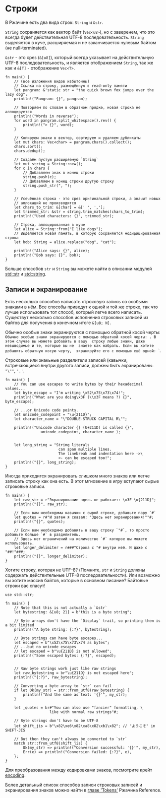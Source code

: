 # Строки

В Ржачине есть два вида строк: `String` и `&str`.

`String` сохраняется как вектор байт 
(`Vec<u8>`), но с заверенем, что это всегда будет 
действительная UTF-8 последовательность. `String` 
выделяется в куче, расширяемая и не заканчивается нулевым байтом 
(не null-terminated).

`&str` - это срез (`&[u8]`), 
который всегда указывает на действительную UTF-8 
последовательность, и является отображением 
`String`, так же как и `&[T]` - 
отображение `Vec<T>`.

```rust,editable
fn main() {
    // (все изложения видов избыточны)
    // Ссылка на строку, размещённую в read-only памяти
    let pangram: &'static str = "the quick brown fox jumps over the lazy dog";
    println!("Pangram: {}", pangram);

    // Повторяем по словам в обратном прядке, новая строка не аллоцируется
    println!("Words in reverse");
    for word in pangram.split_whitespace().rev() {
        println!("> {}", word);
    }

    // Копируем знаки в вектор, сортируем и удаляем дубликаты
    let mut chars: Vec<char> = pangram.chars().collect();
    chars.sort();
    chars.dedup();

    // Создаём пустую расширяемую `String`
    let mut string = String::new();
    for c in chars {
        // Добавляем знак в конец строки
        string.push(c);
        // Добавляем в конец строки другую строку
        string.push_str(", ");
    }

    // Усечённая строка - это срез оригинальной строки, а значит новых 
    // аллокаций не производится
    let chars_to_trim: &[char] = &[' ', ','];
    let trimmed_str: &str = string.trim_matches(chars_to_trim);
    println!("Used characters: {}", trimmed_str);

    // Строка, аллоцированная в куче
    let alice = String::from("I like dogs");
    // Выделяется новая память, в которую сохраняется модифицированная строка
    let bob: String = alice.replace("dog", "cat");

    println!("Alice says: {}", alice);
    println!("Bob says: {}", bob);
}
```

Больше способов `str` и `String` вы 
можете найти в описании модулей [std::str](https://doc.rust-lang.org/std/str/) и 
[std::string](https://doc.rust-lang.org/std/string/).

## Записи и экранирование

Есть несколько способов написать строковую запись со 
особыми знаками в нём. Все способы приведут к одной и 
той же строке, так что лучше использовать тот способ, который 
легче всего написать. Существут несколько способов исполнения строковых записей из байтов для получения в конечном итоге `&[u8; N]`.

Обычно особые знаки экранируются с помощью обратной косой черты: `Обычно особые знаки экранируются с помощью обратной косой черты: . В этом случае вы можете добавить в вашу 
строку любые знаки, даже невыводимые и те, которые вы не 
знаете как набрать. Если вы хотите добавить обратную косую черту, 
экранируйте его с помощью ещё одной: `\`.

Строковые или знакьные разделители записей (кавычки, встречающиеся внутри другого записи, должны быть экранированы: `"\""`, `'.'`.

```rust,editable
fn main() {
    // You can use escapes to write bytes by their hexadecimal values...
    let byte_escape = "I'm writing \x52\x75\x73\x74!";
    println!("What are you doing\x3F (\\x3F means ?) {}", byte_escape);

    // ...or Unicode code points.
    let unicode_codepoint = "\u{211D}";
    let character_name = "\"DOUBLE-STRUCK CAPITAL R\"";

    println!("Unicode character {} (U+211D) is called {}",
                unicode_codepoint, character_name );


    let long_string = "String literals
                        can span multiple lines.
                        The linebreak and indentation here ->\
                        <- can be escaped too!";
    println!("{}", long_string);
}
```

Иногда приходится экранировать слишком много знаков или 
легче записать строку как она есть. В этот мгновение в игру вступают 
сырые строковые записи.

```rust,
fn main() {
    let raw_str = r"Экранирование здесь не работает: \x3F \u{211D}";
    println!("{}", raw_str);

    // Если вам необходимы кавычки с сырой строке, добавьте пару `#`
    let quotes = r#"И затем я сказал: "Здесь нет экранирования!""#;
    println!("{}", quotes);

    // Если вам необходимо добавить в вашу строку `"#`, то просто добавьте больше `#` в разделитель.
    // Здесь нет ограничений на количество `#` которое вы можете использовать.
    let longer_delimiter = r###"Строка с "# внутри неё. И даже с "##!"###;
    println!("{}", longer_delimiter);
}
```

Хотите строку, которая не UTF-8? (Помните, `str` и 
`String` должны содержать действительные UTF-8 
последовательности). Или возможно вы хотите массив байтов, 
которые в основном писание? Байтовые строки вас спасут!

```rust,
use std::str;

fn main() {
    // Note that this is not actually a `&str`
    let bytestring: &[u8; 21] = b"this is a byte string";

    // Byte arrays don't have the `Display` trait, so printing them is a bit limited
    println!("A byte string: {:?}", bytestring);

    // Byte strings can have byte escapes...
    let escaped = b"\x52\x75\x73\x74 as bytes";
    // ...but no unicode escapes
    // let escaped = b"\u{211D} is not allowed";
    println!("Some escaped bytes: {:?}", escaped);


    // Raw byte strings work just like raw strings
    let raw_bytestring = br"\u{211D} is not escaped here";
    println!("{:?}", raw_bytestring);

    // Converting a byte array to `str` can fail
    if let Ok(my_str) = str::from_utf8(raw_bytestring) {
        println!("And the same as text: '{}'", my_str);
    }

    let _quotes = br#"You can also use "fancier" formatting, \
                    like with normal raw strings"#;

    // Byte strings don't have to be UTF-8
    let shift_jis = b"\x82\xe6\x82\xa8\x82\xb1\x82"; // "ようこそ" in SHIFT-JIS

    // But then they can't always be converted to `str`
    match str::from_utf8(shift_jis) {
        Ok(my_str) => println!("Conversion successful: '{}'", my_str),
        Err(e) => println!("Conversion failed: {:?}", e),
    };
}
```

Для преобразования между кодировками знаков, посмотрите крейт [encoding](https://crates.io/crates/encoding).

Более детальный список способов записи строковых записей и 
экранирования знаков можно найти в [главе 'Tokens'](https://doc.rust-lang.org/reference/tokens.html) Ржачина Reference.
